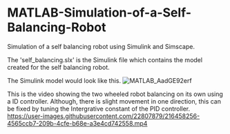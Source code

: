 # MATLAB-Simulation-of-a-Self-Balancing-Robot
Simulation of a self balancing robot using Simulink and Simscape.

The 'self_balancing.slx' is the Simulink file which contains the model created for the self balancing robot.

The Simulink model would look like this.
![MATLAB_AadGE92erf](https://user-images.githubusercontent.com/22807879/216458626-97230060-ceea-457e-b07a-4013d9bcee37.png)

 
This is the video showing the two wheeled robot balancing on its own using a ID controller. Although, there is slight movement in one direction, this can be fixed by tuning the Intergrative constant of the PID controller.
https://user-images.githubusercontent.com/22807879/216458256-4565ccb7-209b-4cfe-b68e-a3e4cd742558.mp4

